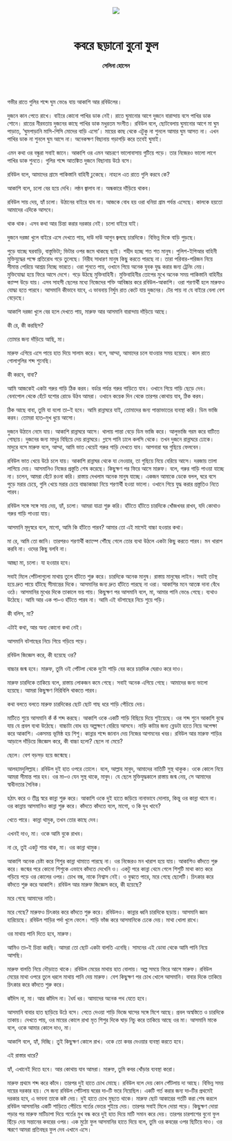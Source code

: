 <div align=center>
<img src=https://images.prothomalo.com/prothomalo-bangla%2F2021-12%2F9a618478-17ce-4a87-905f-f3f5049d4d1b%2FUntitled_1.jpg?rect=0%2C147%2C2093%2C1099&w=1200&ar=40%3A21&auto=format%2Ccompress&ogImage=true&mode=crop&overlay=&overlay_position=bottom&overlay_width_pct=1 />
<br><br>
<h1>কবরে ছড়ানো বুনো ফুল</h1>
<h4>সেলিনা হোসেন</h4>
<br><br>
</div>

গভীর রাতে গুলির শব্দে ঘুম ভেঙে যায় আকাশি আর রবিউলের।

দুজনে কান পেতে রাখে। বাইরে কোনো পাখির ডাক নেই। রাতে ঘুমানোর আগে দুজনে বারান্দায় বসে পাখির ডাক শোনে। রাতের নীরবতায় দুজনের কাছে পাখির ডাক মধুরতম সংগীত। রবিউল বলে, ছোটবেলায় ঘুমানোর আগে মা ঘুম পাড়াত, ‘ঘুমপাড়ানি মাসি-পিসি মোদের বাড়ি এসো’। মায়ের কাছ থেকে এটুকু না শুনলে আমার ঘুম আসত না। এখন পাখির ডাক না শুনলে ঘুম আসে না। অনেকক্ষণ বিছানায় গড়াগড়ি করে তবেই ঘুমাই।

এমন কথা ওর বন্ধুরা সবাই জানে। আকাশি ওর এমন আচরণে ভালোবাসায় গুটিয়ে পড়ে। তার নিজেরও ভালো লাগে পাখির ডাক শুনতে। গুলির শব্দে আতঙ্কিত দুজনে বিছানায় উঠে বসে।

রবিউল বলে, আমাদের গ্রামে পাকিস্তানি বাহিনী ঢুকেছে। নাহলে এত রাতে গুলি করবে কে?

আকাশি বলে, চলো বের হয়ে দেখি। লন্ঠন জ্বালাব না। অন্ধকারে দাঁড়িয়ে থাকব।

রবিউল সায় দেয়, হ্যাঁ চলো। উঠানের বাইরে যাব না। আজকে বোধ হয় ওরা ধনিয়া গ্রাম পর্যন্ত এসেছে। কালকে হয়তো আমাদের এদিকে আসবে।

থাক থাক। এসব কথা আর চিন্তা করার দরকার নেই। চলো বাইরে যাই।

দুজনে দরজা খুলে বাইরে এসে দেখতে পায়, দাউ দাউ আগুন জ্বলছে চারদিকে। বিভিন্ন দিকে বাড়ি পুড়ছে।

পুড়ে যাচ্ছে ঘরবাড়ি, বাস্তুভিটা; ভিটার ওপর জমে থাকছে ছাই। শহীদ হচ্ছে শত শত মানুষ। পুলিশ-ইপিআর বাহিনী মুক্তিযুদ্ধের পক্ষে প্রতিরোধ গড়ে তুলেছে। নিরীহ সাধারণ মানুষ কিছু করতে পারছে না। তারা পরিবার-পরিজন নিয়ে সীমান্ত পেরিয়ে আশ্রয় নিচ্ছে ভারতে। ওরা শুনতে পায়, ওখানে গিয়ে অনেক যুবক যুদ্ধ করার জন্য ট্রেনিং নেয়। মুক্তিযোদ্ধা হয়ে ফিরে আসে দেশে। গড়ে উঠছে মুক্তিবাহিনী। মুক্তিবাহিনীর তোপের মুখে অনেক সময় পাকিস্তানি বাহিনীর ক্যাম্প উড়ে যায়। এসব সাহসী ছেলের মধ্যে নিজেদের শক্তি আবিষ্কার করে রবিউল-আকাশি। ওরা শরণার্থী হলে মারুফও যোদ্ধা হতে পারবে। আসমানি কীভাবে যাবে, এ ভাবনায় নির্ঘুম রাত কেটে যায় দুজনের। টের পায় না যে বাইরে বেলা বেশ বেড়েছে।

আকাশি দরজা খুলে বের হলে দেখতে পায়, মারুফ আর আসমানি বারান্দায় দাঁড়িয়ে আছে।

কী রে, কী করছিস?

তোমার জন্য দাঁড়িয়ে আছি, মা।

মারুফ এগিয়ে এসে পায়ে হাত দিয়ে সালাম করে। বলে, আম্মা, আমাদের চলে যাওয়ার সময় হয়েছে। কাল রাতে গোলাগুলির শব্দ শুনেছি।

কী করবে, বাবা?

আমি আজকেই একটা গরুর গাড়ি ঠিক করব। বর্ডার পর্যন্ত গরুর গাড়িতে যাব। ওখানে গিয়ে গাড়ি ছেড়ে দেব। বেনাপোল থেকে হেঁটে যশোর রোডে উঠব আমরা। ওখানে কয়েক দিন থেকে তারপর কোথায় যাব, ঠিক করব।

ঠিক আছে বাবা, তুমি যা বলো তা–ই হবে। আমি রান্নাঘরে যাই, তোমাদের জন্য পান্তাভাতের ব্যবস্থা করি। ডিম ভাজি করব। তোমরা হাত–মুখ ধুয়ে আসো।

দুজনে উঠানে নেমে যায়। আকাশি রান্নাঘরে আসে। থালায় পান্তা বেড়ে ডিম ভাজি করে। আলুভাজি গরম করে বাটিতে গোছায়। দুজনের জন্য মাদুর বিছিয়ে দেয় রান্নাঘরে। গ্লাসে পানি ঢালে কলসি থেকে। তখন দুজনে রান্নাঘরে ঢোকে। মাদুরে বসে মারুফ বলে, আম্মা, আমি ভাত খেয়েই গরুর গাড়ি দেখতে যাব। আপনারা ঘর গুছিয়ে ফেলবেন।

রবিউল ভাত খেয়ে উঠে চলে যায়। আকাশি রান্নাঘর থেকে যা নেওয়ার, তা গুছিয়ে নিয়ে বেরিয়ে আসে। দরজায় তালা লাগিয়ে দেয়। আসমানিও নিজের প্রস্তুতি শেষ করেছে। কিছুক্ষণ পর ফিরে আসে মারুফ। বলে, গরুর গাড়ি পাওয়া যাচ্ছে না। চলেন, আমরা হেঁটে রওনা করি। রাস্তায় দেখলাম অনেক মানুষ যাচ্ছে। একজন আমাকে ডেকে বলল, ঘরে বসে পুড়ে মরার চেয়ে, গুলি খেয়ে মরার চেয়ে বাচ্চাকাচ্চা নিয়ে শরণার্থী হওয়া ভালো। ওখানে গিয়ে যুদ্ধ করার প্রস্তুতিও নিতে পারব।

রবিউল সঙ্গে সঙ্গে সায় দেয়, হ্যাঁ, চলো। আমরা যাত্রা শুরু করি। হাঁটতে হাঁটতে চারদিকে খোঁজখবর রাখব, যদি কোথাও গরুর গাড়ি পাওয়া যায়।

আসমানি মৃদুস্বরে বলে, মাগো, আমি কি হাঁটতে পারব? আমার তো এই মাসেই বাচ্চা হওয়ার কথা।

মা রে, আমি তো জানি। তারপরও শরণার্থী ক্যাম্পে পৌঁছে গেলে তোর ব্যথা উঠলে একটা কিছু করতে পারব। মন খারাপ করবি না। ওদের কিছু বলবি না।

আচ্ছা মা, চলো। যা হওয়ার হবে।

সবাই মিলে পোঁটলাগুলো মাথায় তুলে হাঁটতে শুরু করে। চারদিকে অনেক মানুষ। রাস্তায় মানুষের লাইন। সবাই তটস্থ হয়ে দ্রুত পায়ে হাঁটছে সীমান্তের দিকে। আসমানির জন্য দ্রুত হাঁটতে পারছে না ওরা। আকাশির মনে আতঙ্ক দানা বেঁধে ওঠে। আসমানির মুখের দিকে তাকালে ভয় পায়। কিছুক্ষণ পর আসমানি বলে, মা, আমার পানি ভেঙে গেছে। ব্যথাও উঠেছে। আমি আর এক পা–ও হাঁটতে পারব না। আমি এই বটগাছের নিচে শুয়ে পড়ি।

কী বলিস, মা?

এটাই কথা, আর অন্য কোনো কথা নেই।

আসমানি বটগাছের নিচে গিয়ে গড়িয়ে পড়ে।

রবিউল জিজ্ঞেস করে, কী হয়েছে ওর?

বাচ্চার জন্ম হবে। মারুফ, তুমি ওই পোঁটলা থেকে দুটো শাড়ি বের করে চারদিক ঘেরাও করে দাও।

মারুফ চারদিকে তাকিয়ে বলে, রাস্তায় লোকজন কমে গেছে। সবাই অনেক এগিয়ে গেছে। আমাদের জন্য ভালো হয়েছে। আমরা কিছুক্ষণ নিরিবিলি থাকতে পারব।

কথা বলতে বলতে মারুফ চারদিকের ছোট ছোট গাছ ধরে শাড়ি পেঁচিয়ে দেয়।

মাটিতে শুয়ে আসমানি কঁ কঁ শব্দ করছে। আকাশি ওকে একটি শাড়ি বিছিয়ে দিয়ে শুইয়েছে। ওর শব্দ শুনে আকাশি বুঝে যায় যে প্রবল ব্যথা উঠেছে। বাচ্চাটা বোধ হয় অল্পক্ষণে বেরিয়ে আসবে। নাড়ি কাটার জন্য ব্লেডটা হাতে নিয়ে অপেক্ষা করে আকাশি। একসময় ভূমিষ্ঠ হয় শিশু। কান্নার শব্দে জানান দেয় নিজের আগমনের খবর। রবিউল আর মারুফ শাড়ির আড়ালে দাঁড়িয়ে জিজ্ঞেস করে, কী বাচ্চা হলো? ছেলে না মেয়ে?

ছেলে। বেশ বড়সড় হয়ে জন্মেছে।

আলহামদুলিল্লাহ। রবিউল দুই হাত ওপরে তোলে। বলে, আল্লাহ মাবুদ, আমাদের নাতিটি সুস্থ থাকুক। ওকে কোলে নিয়ে আমরা সীমান্ত পার হব। ওর মা–ও যেন সুস্থ থাকে, মাবুদ। যে ছেলে মুক্তিযুদ্ধকালে রাস্তায় জন্ম নেয়, সে আমাদের স্বাধীনতার সৈনিক।

হঠাৎ করে ও তীব্র স্বরে কান্না শুরু করে। আকাশি ওকে দুই হাতে জড়িয়ে নানাভাবে দোলায়, কিন্তু ওর কান্না থামে না। ওর কান্নায় আসমানিও কান্না শুরু করে। কাঁদতে কাঁদতে বলে, মাগো, ও কি দুধ খাবে?

খেতে পারে। কান্না থামুক, তখন তোর কাছে দেব।

এখনই দাও, মা। ওকে আমি বুকে রাখব।

না রে, তুই একটু শান্ত থাক, মা। ওর কান্না থামুক।

আকাশি অনেক চেষ্টা করে শিশুর কান্না থামাতে পারছে না। ওর নিজেরও মন খারাপ হয়ে যায়। আকাশিও কাঁদতে শুরু করে। জন্মের পরে কোনো শিশুকে এভাবে কাঁদতে দেখেনি ও। একটু পরে কান্না থেমে গেলে শিশুটি মাথা কাত করে গড়িয়ে পড়ে ওর কোলের ওপর। চোখ বন্ধ, নাকে নিশ্বাস নেই। ও বুঝতে পারে, মরে গেছে ছেলেটি। চিৎকার করে কাঁদতে শুরু করে আকাশি। রবিউল আর মারুফ জিজ্ঞেস করে, কী হয়েছে?

মরে গেছে আমাদের নাতি।

মরে গেছে? মারুফও চিৎকার করে কাঁদতে শুরু করে। রবিউলও। কান্নার ধ্বনি চারদিকে ছড়ায়। আসমানি জ্ঞান হারিয়েছে। রবিউল শাড়ির পর্দা খুলে ফেলে। শাড়ি ভাঁজ করে আসমানিকে ঢেকে দেয়। মাথা খোলা রাখে।

ওর মাথায় পানি দিতে হবে, মারুফ।

আমিও তা–ই চিন্তা করছি। আমরা তো ছোট একটা বালতি এনেছি। সামনের এই ডোবা থেকে আমি পানি নিয়ে আসছি।

মারুফ বালতি নিয়ে দৌড়াতে থাকে। রবিউল মেয়ের মাথায় হাত বোলায়। অল্প সময়ে ফিরে আসে মারুফ। রবিউল মেয়ের মাথা ওপরে তুলে ধরলে মাথায় পানি দেয় মারুফ। বেশ কিছুক্ষণ পর চোখ খোলে আসমানি। বাবার দিকে তাকিয়ে চিৎকার করে কাঁদতে শুরু করে।

কাঁদিস না, মা। আর কাঁদিস না। ধৈর্য ধর। আমাদের অনেক পথ যেতে হবে।

আসমানি বাবার হাত ছাড়িয়ে উঠে বসে। পেতে দেওয়া শাড়ি ভিজে ঘাসের সঙ্গে মিশে আছে। প্রবল অস্বস্তিতে ও চারদিকে তাকায়। দেখতে পায়, ওর মায়ের কোলে রাখা মৃত শিশুর দিকে ঘাড় নিচু করে তাকিয়ে আছে ওর মা। আসমানি মাকে বলে, ওকে আমার কোলে দাও, মা।

আকাশি বলে, হ্যাঁ, দিচ্ছি। তুই কিছুক্ষণ কোলে রাখ। ওকে তো কবর দেওয়ার ব্যবস্থা করতে হবে।

এই রাস্তার ধারে?

হ্যাঁ, এখানেই দিতে হবে। আর কোথায় যাব আমরা। মারুফ, তুমি কবর খোঁড়ার ব্যবস্থা করো।

মারুফ প্রথমে শব্দ করে কাঁদে। তারপর দুই হাতে চোখ মোছে। রবিউল বলে দেয় কোন পোঁটলায় দা আছে। বিভিন্ন সময় দায়ের দরকার হয়। সে জন্য রবিউল পোঁটলায় ঘরের দা–টি ভরে নিয়েছিল। একটি গর্ত করার জন্য দা–টির প্রথমেই দরকার হবে, এ ভাবনা তাকে কষ্ট দেয়। দুই হাতে চোখ মুছতে থাকে। মারুফ ছোট আকারের গর্তটি করা শেষ করলে রবিউল আসমানির একটি শাড়িতে পেঁচিয়ে গর্তের ভেতর শুইয়ে দেয়। তারপর সবাই মিলে দোয়া পড়ে। কিছুক্ষণ দোয়া পড়ার পর মারুফ মাটিচাপা দিয়ে গর্তের মুখ বন্ধ করে দুই হাত দিয়ে মাটি সমান করে দেয়। তারপর চারপাশের বুনো ফুল ছিঁড়ে দেয় সন্তানের কবরের ওপর। এক মুঠো ফুল আসমানির হাতে দিয়ে বলে, তুমি ওর কবরের ওপর ছিটিয়ে দাও। ওর স্মরণে আমরা প্রতিবছর ফুল দেব এখানে এসে।
